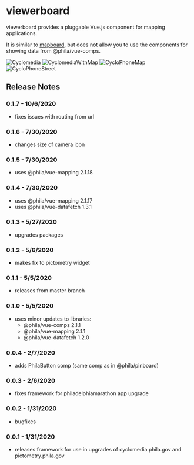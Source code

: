 # viewerboard

viewerboard provides a pluggable Vue.js component for mapping applications.

It is similar to [mapboard](https://github.com/CityOfPhiladelphia/mapboard), but does not allow you to use the components for showing data from @phila/vue-comps.

![Cyclomedia](https://mapboard-images.s3.amazonaws.com/viewerboard/cyclo.JPG)
![CyclomediaWithMap](https://mapboard-images.s3.amazonaws.com/viewerboard/cyclo2.JPG)
![CycloPhoneMap](https://mapboard-images.s3.amazonaws.com/viewerboard/cyclo_phone_map.JPG)
![CycloPhoneStreet](https://mapboard-images.s3.amazonaws.com/viewerboard/cyclo_phone_street.JPG)

## Release Notes

### 0.1.7 - 10/6/2020

* fixes issues with routing from url

### 0.1.6 - 7/30/2020

* changes size of camera icon

### 0.1.5 - 7/30/2020

* uses @phila/vue-mapping 2.1.18

### 0.1.4 - 7/30/2020

* uses @phila/vue-mapping 2.1.17
* uses @phila/vue-datafetch 1.3.1

### 0.1.3 - 5/27/2020

* upgrades packages

### 0.1.2 - 5/6/2020

* makes fix to pictometry widget

### 0.1.1 - 5/5/2020

* releases from master branch

### 0.1.0 - 5/5/2020

* uses minor updates to libraries:
  * @phila/vue-comps 2.1.1
  * @phila/vue-mapping 2.1.1
  * @phila/vue-datafetch 1.2.0

### 0.0.4 - 2/7/2020

* adds PhilaButton comp (same comp as in @phila/pinboard)

### 0.0.3 - 2/6/2020

* fixes framework for philadelphiamarathon app upgrade

### 0.0.2 - 1/31/2020

* bugfixes

### 0.0.1 - 1/31/2020

* releases framework for use in upgrades of cyclomedia.phila.gov and pictometry.phila.gov
